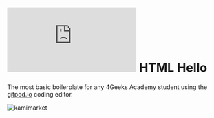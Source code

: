 # ![77  h 4Geeks Logo](http://assets.breatheco.de/apis/img/images.php?blob&random&cat=icon&tags=4geeks,16) HTML Hello



The most basic boilerplate for any 4Geeks Academy student using the [gitpod.io](gitpod.io) coding editor.





![kamimarket](https://user-images.githubusercontent.com/565899/196029798-040dca12-95f6-4c0e-9613-e92ed0d6b902.png)
